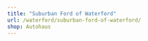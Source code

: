 ```yaml
---
title: "Suburban Ford of Waterford"
url: /waterford/suburban-ford-of-waterford/
shop: Autohaus
---
```

